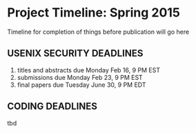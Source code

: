 Project Timeline: Spring 2015
=============================

Timeline for completion of things before publication will go here

USENIX SECURITY DEADLINES
------------------------

1. titles and abstracts due Monday Feb 16, 9 PM EST
2. submissions due Monday Feb 23, 9 PM EST
3. final papers due Tuesday June 30, 9 PM EDT

CODING DEADLINES
----------------
tbd

